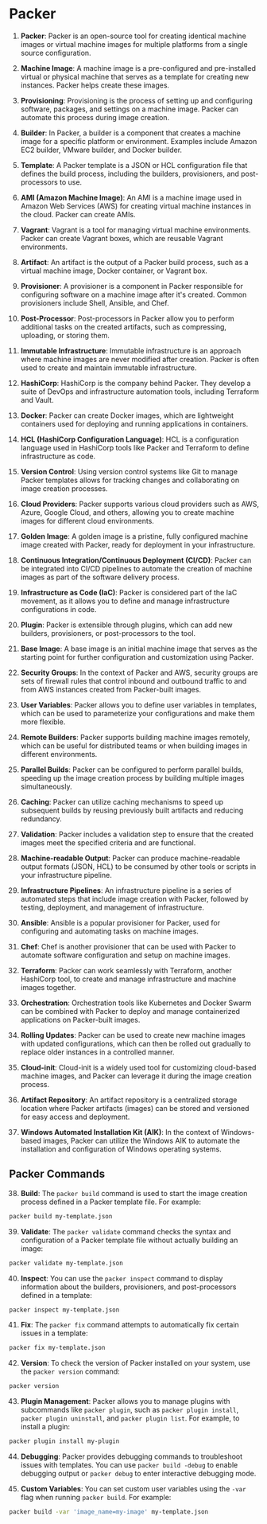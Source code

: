 # Packer

1. **Packer**: Packer is an open-source tool for creating identical machine images or virtual machine images for multiple platforms from a single source configuration.

2. **Machine Image**: A machine image is a pre-configured and pre-installed virtual or physical machine that serves as a template for creating new instances. Packer helps create these images.

3. **Provisioning**: Provisioning is the process of setting up and configuring software, packages, and settings on a machine image. Packer can automate this process during image creation.

4. **Builder**: In Packer, a builder is a component that creates a machine image for a specific platform or environment. Examples include Amazon EC2 builder, VMware builder, and Docker builder.

5. **Template**: A Packer template is a JSON or HCL configuration file that defines the build process, including the builders, provisioners, and post-processors to use.

6. **AMI (Amazon Machine Image)**: An AMI is a machine image used in Amazon Web Services (AWS) for creating virtual machine instances in the cloud. Packer can create AMIs.

7. **Vagrant**: Vagrant is a tool for managing virtual machine environments. Packer can create Vagrant boxes, which are reusable Vagrant environments.

8. **Artifact**: An artifact is the output of a Packer build process, such as a virtual machine image, Docker container, or Vagrant box.

9. **Provisioner**: A provisioner is a component in Packer responsible for configuring software on a machine image after it's created. Common provisioners include Shell, Ansible, and Chef.

10. **Post-Processor**: Post-processors in Packer allow you to perform additional tasks on the created artifacts, such as compressing, uploading, or storing them.

11. **Immutable Infrastructure**: Immutable infrastructure is an approach where machine images are never modified after creation. Packer is often used to create and maintain immutable infrastructure.

12. **HashiCorp**: HashiCorp is the company behind Packer. They develop a suite of DevOps and infrastructure automation tools, including Terraform and Vault.

13. **Docker**: Packer can create Docker images, which are lightweight containers used for deploying and running applications in containers.

14. **HCL (HashiCorp Configuration Language)**: HCL is a configuration language used in HashiCorp tools like Packer and Terraform to define infrastructure as code.

15. **Version Control**: Using version control systems like Git to manage Packer templates allows for tracking changes and collaborating on image creation processes.

16. **Cloud Providers**: Packer supports various cloud providers such as AWS, Azure, Google Cloud, and others, allowing you to create machine images for different cloud environments.

17. **Golden Image**: A golden image is a pristine, fully configured machine image created with Packer, ready for deployment in your infrastructure.

18. **Continuous Integration/Continuous Deployment (CI/CD)**: Packer can be integrated into CI/CD pipelines to automate the creation of machine images as part of the software delivery process.

19. **Infrastructure as Code (IaC)**: Packer is considered part of the IaC movement, as it allows you to define and manage infrastructure configurations in code.

20. **Plugin**: Packer is extensible through plugins, which can add new builders, provisioners, or post-processors to the tool.

21. **Base Image**: A base image is an initial machine image that serves as the starting point for further configuration and customization using Packer.

22. **Security Groups**: In the context of Packer and AWS, security groups are sets of firewall rules that control inbound and outbound traffic to and from AWS instances created from Packer-built images.

23. **User Variables**: Packer allows you to define user variables in templates, which can be used to parameterize your configurations and make them more flexible.

24. **Remote Builders**: Packer supports building machine images remotely, which can be useful for distributed teams or when building images in different environments.

25. **Parallel Builds**: Packer can be configured to perform parallel builds, speeding up the image creation process by building multiple images simultaneously.

26. **Caching**: Packer can utilize caching mechanisms to speed up subsequent builds by reusing previously built artifacts and reducing redundancy.

27. **Validation**: Packer includes a validation step to ensure that the created images meet the specified criteria and are functional.

28. **Machine-readable Output**: Packer can produce machine-readable output formats (JSON, HCL) to be consumed by other tools or scripts in your infrastructure pipeline.

29. **Infrastructure Pipelines**: An infrastructure pipeline is a series of automated steps that include image creation with Packer, followed by testing, deployment, and management of infrastructure.

30. **Ansible**: Ansible is a popular provisioner for Packer, used for configuring and automating tasks on machine images.

31. **Chef**: Chef is another provisioner that can be used with Packer to automate software configuration and setup on machine images.

32. **Terraform**: Packer can work seamlessly with Terraform, another HashiCorp tool, to create and manage infrastructure and machine images together.

33. **Orchestration**: Orchestration tools like Kubernetes and Docker Swarm can be combined with Packer to deploy and manage containerized applications on Packer-built images.

34. **Rolling Updates**: Packer can be used to create new machine images with updated configurations, which can then be rolled out gradually to replace older instances in a controlled manner.

35. **Cloud-init**: Cloud-init is a widely used tool for customizing cloud-based machine images, and Packer can leverage it during the image creation process.

36. **Artifact Repository**: An artifact repository is a centralized storage location where Packer artifacts (images) can be stored and versioned for easy access and deployment.

37. **Windows Automated Installation Kit (AIK)**: In the context of Windows-based images, Packer can utilize the Windows AIK to automate the installation and configuration of Windows operating systems.

## Packer Commands

38. **Build**: The `packer build` command is used to start the image creation process defined in a Packer template file. For example:

   ```bash
   packer build my-template.json
   ```

39. **Validate**: The `packer validate` command checks the syntax and configuration of a Packer template file without actually building an image:

   ```bash
   packer validate my-template.json
   ```

40. **Inspect**: You can use the `packer inspect` command to display information about the builders, provisioners, and post-processors defined in a template:

   ```bash
   packer inspect my-template.json
   ```

41. **Fix**: The `packer fix` command attempts to automatically fix certain issues in a template:

   ```bash
   packer fix my-template.json
   ```

42. **Version**: To check the version of Packer installed on your system, use the `packer version` command:

   ```bash
   packer version
   ```

43. **Plugin Management**: Packer allows you to manage plugins with subcommands like `packer plugin`, such as `packer plugin install`, `packer plugin uninstall`, and `packer plugin list`. For example, to install a plugin:

   ```bash
   packer plugin install my-plugin
   ```

44. **Debugging**: Packer provides debugging commands to troubleshoot issues with templates. You can use `packer build -debug` to enable debugging output or `packer debug` to enter interactive debugging mode.

45. **Custom Variables**: You can set custom user variables using the `-var` flag when running `packer build`. For example:

   ```bash
   packer build -var 'image_name=my-image' my-template.json
   ```
